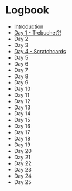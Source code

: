 # Logbook

- [Introduction](introduction.md)
- [Day 1 - Trebuchet?!](day01.md)
- Day 2
- Day 3
- [Day 4 - Scratchcards](day04.md)
- Day 5
- Day 6
- Day 7
- Day 8
- Day 9
- Day 10
- Day 11
- Day 12
- Day 13
- Day 14
- Day 15
- Day 16
- Day 17
- Day 18
- Day 19
- Day 20
- Day 21
- Day 22
- Day 23
- Day 24
- Day 25
